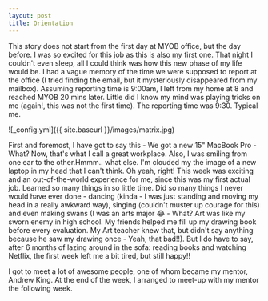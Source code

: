 ```yaml
---
layout: post
title: Orientation 
---
```


This story does not start from the first day at MYOB office, but the day before. I was so excited for this job as this is also my first one. That night I couldn't even sleep, all I could think was how this new phase of my life would be. I had a vague memory of the time we were supposed to report at the office (I tried finding the email, but it mysteriously disappeared from my mailbox). Assuming reporting time is 9:00am, I left from my home at 8 and reached MYOB 20 mins later. Little did I know my mind was playing tricks on me (again!, this was not the first time). The reporting time was 9:30. Typical me.

![_config.yml]({{ site.baseurl }}/images/matrix.jpg)

First and foremost, I have got to say this -  We got a new 15" MacBook Pro - What? Now, that's what I call a great workplace. Also, I was smiling from one ear to the other.Hmmm.. what else. I'm clouded my the image of a new laptop in my head that I can't think. Oh yeah, right! This week was exciting and an out-of-the-world experience for me, since this was my first actual job. Learned so many things in so little time. Did so many things I never would have ever done - dancing (kinda - I was just standing and moving my head in a really awkward way), singing (couldn't muster up courage for this) and even making swans (I was an arts major 😂 - What? Art was like my sworn enemy in high school. My friends helped me fill up my drawing book before every evaluation. My Art teacher knew that, but didn't say anything because he saw my drawing once - Yeah, that bad!!). But I do have to say, after 6 months of lazing around in the sofa: reading books and watching Netflix, the first week left me a bit tired, but still happy!!

I got to meet a lot of awesome people, one of whom became my mentor, Andrew King. At the end of the week, I arranged to meet-up with my mentor the following week.
